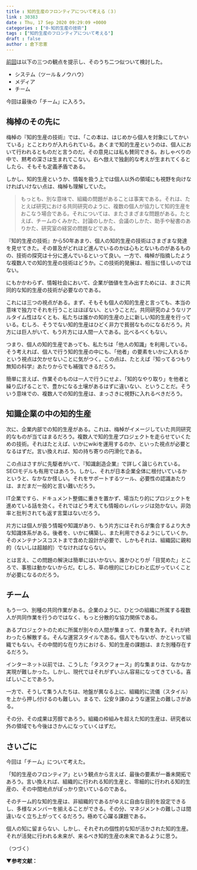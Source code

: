 ```yaml
---
title : 知的生産のフロンティアについて考える（３）
link : 30383
date : Thu, 17 Sep 2020 09:29:09 +0000
categories : ["0-知的生産の技術"]
tags : ["知的生産のフロンティアについて考える"]
draft : false
author : 倉下忠憲
---
```


<a href="https://rashita.net/blog/?p=30377">前回</a>は以下の三つの観点を提示し、そのうち二つ似ついて検討した。

<ul>
<li>システム（ツール＆ノウハウ）</li>
<li>メディア</li>
<li>チーム</li>
</ul>

今回は最後の「チーム」に入ろう。

<h2>梅棹のその先に</h2>

梅棹の『知的生産の技術』では、「この本は、はじめから個人を対象にしてかいている」とことわりが入れられている。あくまで知的生産というのは、個人において行われるとものだと言うのだ。その意見には私も賛同できる。おしゃべりの中で、黙考の深さは生まれてこない。右へ倣えで独創的な考えが生まれてくるとしたら、そもそも定義矛盾である。

しかし、知的生産というか、情報を扱う上では個人以外の領域にも視野を向けなければいけない点は、梅棹も理解していた。

<blockquote>
もっとも、別な意味で、組織の問題があることは事実である。それは、たとえば研究における共同研究のように、複数の個人が協力して知的生産をおこなう場合である。それについては、またさまざまな問題がある。たとえば、チームのくみかた、討論のしかた、会議のしかた、助手や秘書のありかた、研究室の経営の問題などである。
</blockquote>

『知的生産の技術』から50年あまり、個人の知的生産の技術はさまざまな発達を見せてきた。その普及がどれほど進んでいるのかは心もとないものがあるものの、技術の探究は十分に進んでいるといって良い。一方で、梅棹が指摘したような複数人での知的生産の技術はどうか。この技術的発展は、相当に怪しいのではない。

にもかかわらず、情報社会において、企業が価値を生み出すためには、まさに共同的な知的生産の技術が必要なのである。

これには三つの視点がある。まず、そもそも個人の知的生産と言っても、本当の意味で独力でそれを行うことはほぼない、ということだ。共同研究のようなリアルタイム性はなくとも、私たちは誰かの知的生産の上に新しい知的生産を行っている。むしろ、そうでない知的生産はひどく非力で貧弱なものになるだろう。片方には巨人がいて、もう片方には人間一人である。比べるべくもない。

つまり、個人の知的生産であっても、私たちは「他人の知識」を利用している。そう考えれば、個人で行う知的生産の中にも、「他者」の要素をいかに入れるかという視点は欠かせないことに気がつく。この点は、たとえば『知ってるつもり　無知の科学』あたりからでも補強できるだろう。

簡単に言えば、作業そのものは一人で行うにせよ、「知的なやり取り」を他者と繰り広げることで、豊かになる土壌があるはずに違いない、ということだ。そういう意味での、複数人での知的生産は、まっさきに視野に入れるべきだろう。

<h2>知識企業の中の知的生産</h2>

次に、企業内部での知的生産がある。これは、梅棹がイメージしていた共同研究的なものが当てはまるだろう。複数人で知的生産プロジェクトを走らせていくための技術。それはたとえば、いかにwikiを運用するのか、といった視点が必要となるはずだ。言い換えれば、知の持ち寄りの円滑化である。

この点はさすがに先駆者がいて、『知識創造企業』で詳しく論じられている。SECIモデルも有用ではあろう。しかし、それが日本企業全体に根付いているかというと、なかなか怪しい。それをサポートするツール、必要性の認識あたりは、まだまだ一般的と言い難いだろう。

IT企業ですら、ドキュメント整備に重きを置かず、場当たり的にプロジェクトを進めている話を効く。それではどう考えても情報のレバレッジは効かない。非効率と批判されても返す言葉はないだろう。

片方には個人が扱う情報や知識があり、もう片方にはそれらが集合するより大きな知識体系がある。後者を、いかに構築し、また利用できるようにしていくか。そのメンテナンスコストまで含めた設計が必要で、しかもそれは、組織図に親和的（ないしは超越的）でなければならない。

とは言え、この問題の解決は簡単にはいかない。誰かひとりが「目覚めた」ところで、事態は動かないからだ。むしろ、草の根的にじわじわと広がっていくことが必要になるのだろう。

<h2>チーム</h2>

もう一つ、別種の共同作業がある。企業のように、ひとつの組織に所属する複数人が共同作業を行うのではなく、もっと分散的な協力関係である。

あるプロジェクトのために所属が別々の人間が集まって、作業を為す。それが終わったら解散する。そんな運営スタイルである。個人でもないが、かといって組織でもない。その中間的な在り方における、知的生産の課題は、また別種存在するだろう。

インターネット以前では、こうした「タスクフォース」的な集まりは、なかなか実現が難しかった。しかし、現代ではそれがずいぶん容易になってきている。喜ばしいことであろう。

一方で、そうして集う人たちは、地盤が異なる上に、組織的に流儀（スタイル）を上から押し付けるのも難しい。まるで、公安９課のような運営上の難しさがある。

その分、その成果は芳醇であろう。組織の枠組みを超えた知的生産は、研究者以外の領域でも今後はさかんになっていくはずだ。

<h2>さいごに</h2>

今回は「チーム」について考えた。

「知的生産のフロンティア」という観点から言えば、最後の要素が一番未開拓であろう。言い換えれば、組織的に行われる知的生産と、零細的に行われる知的生産の、その中間地点がぽっかり空いているのである。

そのチーム的な知的生産は、非組織的であるがゆえに自由な目的を設定できるし、多様なメンバーを揃えることができる。その分、マネジメントの難しさは間違いなく立ち上がってくるだろう。極めて心躍る課題である。

個人の知に留まらない、しかし、それぞれの個性的な知が活かされた知的生産。それが活発に行われる未来が、来るべき知的生産の未来であるように思う。

（つづく）

<strong>▼参考文献：</strong>

<p style="text-align: center;"><a href="http://www.amazon.co.jp/exec/obidos/ASIN/B014R3S71E/rashita1000-22/ref=nosim/" target="_blank" rel="noopener noreferrer" name="amazletlink"><img class="aligncenter" style="border: none;" src="https://m.media-amazon.com/images/I/41GZIomF8GL._SY346_.jpg" alt="" /></a></p>

<p style="text-align: center;"><a href="http://www.amazon.co.jp/exec/obidos/ASIN/B07CLZQS7L/rashita1000-22/ref=nosim/" target="_blank" rel="noopener noreferrer" name="amazletlink"><img class="aligncenter" style="border: none;" src="https://m.media-amazon.com/images/I/41rR2kT3-CL._SY346_.jpg" alt="" /></a></p>

<p style="text-align: center;"><a href="http://www.amazon.co.jp/exec/obidos/ASIN/4492520813/rashita1000-22/ref=nosim/" target="_blank" rel="noopener noreferrer" name="amazletlink"><img class="aligncenter" style="border: none;" src="https://images-na.ssl-images-amazon.com/images/I/519HR6BNZSL._SX334_BO1,204,203,200_._SY346_.jpg" alt="" /></a></p>